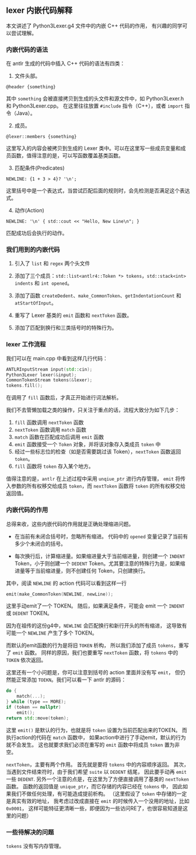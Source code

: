 ## lexer 内嵌代码解释

本文讲述了 Python3Lexer.g4 文件中的内嵌 C++ 代码的作用，
有兴趣的同学可以尝试理解。

### 内嵌代码的语法

在 antlr 生成的代码中插入 C++ 代码的语法有四类：

1. 文件头部。
```
@header {something}
```
其中 `something` 会被直接拷贝到生成的头文件和源文件中，如 Python3Lexer.h 和 Python3Lexer.cpp。
在这里往往放置 `#include` 指令（C++），或者 `import` 指令（Java）。

2. 成员。
```
@lexer::members {something}
```
这里写入的内容会被拷贝到生成的 Lexer 类中。可以在这里写一些成员变量和成员函数，值得注意的是，可以写函数覆盖基类函数。

3. 匹配条件(Predicates)
```
NEWLINE: {1 + 3 > 4}? '\n';
```
这里括号中是一个表达式，当尝试匹配后面的规则时，会先检测是否满足这个表达式。

4. 动作(Action)
```
NEWLINE: '\n' { std::cout << "Hello, New Line\n"; }
```
匹配成功后会执行的动作。


### 我们用到的内嵌代码

1. 引入了 `list` 和 `regex` 两个头文件

2. 添加了三个成员：`std::list<antlr4::Token *> tokens`，`std::stack<int> indents` 和 `int opened`。

3. 添加了函数 `createDedent`、`make_CommonToken`、`getIndentationCount` 和 `atStartOfInput`。

4. 重写了 Lexer 基类的 `emit` 函数和 `nextToken` 函数。

5. 添加了匹配到换行和三类括号时的特殊行为。

### lexer 工作流程

我们可以在 main.cpp 中看到这样几行代码：
```cpp
ANTLRInputStream input(std::cin);
Python3Lexer lexer(&input);
CommonTokenStream tokens(&lexer);
tokens.fill();
```

在调用了 `fill` 函数后，才真正开始进行词法解析。

我们不去管懒加载之类的操作，只关注于重点的话，流程大致分为如下几步：

1. `fill` 函数调用 `nextToken` 函数
2. `nextToken` 函数调用 `match` 函数
3. `match` 函数在匹配成功后调用 `emit` 函数
4. `emit` 函数接受一个 `Token` 对象，并将该对象存入类成员 `token` 中
5. 经过一些标志位的检查（如是否需要跳过该 Token），`nextToken` 函数返回 `token`。
6. `fill` 函数将 `token` 存入某个地方。

值得注意的是，`antlr` 在上述过程中采用 `unqiue_ptr` 进行内存管理，
`emit` 将传入参数的所有权移交给成员 `token`，而 `nextToken` 函数将 `token` 的所有权移交给返回值。


### 内嵌代码的作用

总得来收，这些内嵌代码的作用就是正确处理缩进问题。

- 在当前有未闭合括号时，忽略所有缩进。
代码中的 `opened` 变量记录了当前有多少个未闭合的括号。

- 每次换行后，计算缩进量。如果缩进量大于当前缩进量，则创建一个 `INDENT` Token，小于则创建一个 `DEDENT` Token。尤其要注意的特殊行为是，如果缩进量等于当前缩进量，则不创建任何 Token，只创建换行。

其中，阅读 `NEWLINE` 的 action 代码可以看到这样一行

```cpp
emit(make_CommonToken(NEWLINE, newLine));
```

这里手动emit了一个 TOKEN。
随后，如果满足条件，可能会 emit 一个 `INDENT` 或 `DEDENT` TOKEN。

因为在祖传的这份g4中，`NEWLINE` 会匹配换行和新行开头的所有缩进，
这导致有可能一个 `NEWLINE` 产生了多个 TOKEN。

而默认的emit函数的行为是将旧 `TOKEN` 析构，
所以我们添加了成员 `tokens`，重写了 `emit` 函数。
同样的原因，我们也要重写 `nextToken` 函数，将 `tokens` 中的 `TOKEN` 依次返回。

这里还有一个小问题是，你可以注意到括号的 action 里面并没有写 `emit`，
但仍然能正常添加 `TOEKN`。我们可以看一下 antlr 的源码：
```cpp
do {
	match(...);
} while (type == MORE);
if (token == nullptr)
	emit();
return std::move(token);
```
这里 `emit()` 是默认的行为，也就是将 `token` 设置为当前匹配出来的TOKEN。
而执行action的代码在 `match` 函数中，
如果action中进行了手动emit，默认的行为就不会发生。
这也就要求我们必须在重写的 `emit` 函数中将成员 `token` 置为非空。


`nextToken`，主要有两个作用。
首先就是要将 `tokens` 中的内容顺序返回。
其次，当遇到文件结束符时，由于我们希望 `suite` 以 `DEDENT` 结尾，
因此要手动再 `emit` 一些 `DEDENT`.
另外一个注意的点是，在这里为了方便直接调用了基类的 `nextToken` 函数。
函数的返回值是 `unique_ptr`，而它存储的内容已经在 `tokens` 中，
因此如果我们不做任何处理，有可能造成提前析构。
（这里假设了 `token` 中存储的一定是真实有效的地址，
我考虑过改成直接在 `emit` 的时候传入一个没用的地址，比如 `0x0001`，
这样可能特征更清晰一些，即便因为一些访问RE了，也很容易知道是这里的问题）

### 一些待解决的问题

`tokens` 没有写内存管理。
